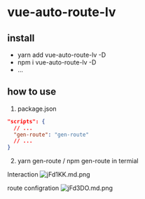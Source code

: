 # vue-auto-route-lv

## install

- yarn add vue-auto-route-lv -D
- npm i vue-auto-route-lv -D
- ...

## how to use

1. package.json

```json
"scripts": {
  // ...
  "gen-route": "gen-route"
  // ...
}

```

2. yarn gen-route / npm gen-route in termial

Interaction
<img src="https://s1.ax1x.com/2022/06/24/jFd1KK.md.png" alt="jFd1KK.md.png" border="0">

route configration
<img src="https://s1.ax1x.com/2022/06/24/jFd3DO.md.png" alt="jFd3DO.md.png" border="0">


